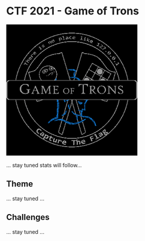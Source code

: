 # CTF 2021 - Game of Trons

![logo](img/logo.png)

... stay tuned stats will follow...

## Theme
... stay tuned ...

## Challenges
... stay tuned ...

